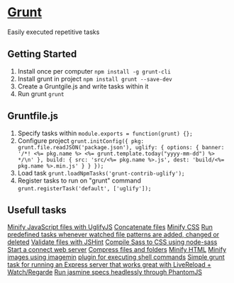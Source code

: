 # [Grunt](https://gruntjs.com/)
Easily executed repetitive tasks

## Getting Started
1. Install once per computer
`npm install -g grunt-cli`
1. Install grunt in project
`npm install grunt --save-dev`
1. Create a Gruntgile.js and write tasks within it
1. Run grunt
`grunt`

## Gruntfile.js
1. Specify tasks within
`module.exports = function(grunt) {};`
1. Configure project
`grunt.initConfig({
  pkg: grunt.file.readJSON('package.json'),
  uglify: {
    options: {
      banner: '/*! <%= pkg.name %> <%= grunt.template.today("yyyy-mm-dd") %> */\n'
    },
    build: {
      src: 'src/<%= pkg.name %>.js',
      dest: 'build/<%= pkg.name %>.min.js'
    }
  }
});`
1. Load task
`grunt.loadNpmTasks('grunt-contrib-uglify');`
1. Register tasks to run on "grunt" command
`grunt.registerTask('default', ['uglify']);`

## Usefull tasks
[Minify JavaScript files with UglifyJS](https://www.npmjs.com/package/grunt-contrib-uglify)
[Concatenate files](https://www.npmjs.com/package/grunt-contrib-concat)
[Minify CSS](https://www.npmjs.com/package/grunt-contrib-cssmin)
[Run predefined tasks whenever watched file patterns are added, changed or deleted](https://www.npmjs.com/package/grunt-contrib-watch)
[Validate files with JSHint](https://www.npmjs.com/package/grunt-contrib-jshint)
[Compile Sass to CSS using node-sass](https://www.npmjs.com/package/grunt-sass)
[Start a connect web server](https://www.npmjs.com/package/grunt-contrib-connect)
[Compress files and folders](https://www.npmjs.com/package/grunt-contrib-compress)
[Minify HTML](https://www.npmjs.com/package/grunt-contrib-htmlmin)
[Minify images using imagemin](https://www.npmjs.com/package/grunt-contrib-imagemin)
[plugin for executing shell commands](https://www.npmjs.com/package/grunt-exec)
[Simple grunt task for running an Express server that works great with LiveReload + Watch/Regarde](https://www.npmjs.com/package/grunt-express-server)
[Run jasmine specs headlessly through PhantomJS](https://www.npmjs.com/package/grunt-contrib-jasmine)